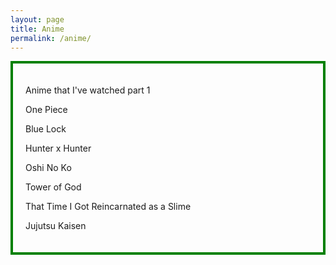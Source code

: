```yaml
---
layout: page
title: Anime
permalink: /anime/
---
```

<div style="border: 4px solid green; padding: 20px;">
  <p style="border: 4 px solid blue; font-size: 1.5 em; padding: 10 px;">Anime that I've watched part 1</p>
  <p style="border: 4 px solid blue; font-size: 1.5 em; padding: 10 px; display: block; width: 25%>Solo Leveling</a>
  <button style="border: 4px solid red; font-size: 1.5em; padding: 10px;">One Piece</button>
  <p style="border: 4 px solid orange; font-size: 1.5 em; padding: 10 px; display: block; width: 25%>Bleach</a>
  <p style="border: 4px solid blue; font-size: 1.5em; padding: 10px; display: block; width: 25%>Blue Lock</a>
  <p style="border: 4 px solid white; font-size: 1.5 em; padding: 10 px;">Hunter x Hunter</a>
  <p style="border: 4 px solid red; font-size: 1.5 em; padding: 10 px; display: block; width: 25%>Fire Force</a>
  <p style="border: 4px solid pink; font-size: 1.5em; padding: 10px; display: block; width: 25%>Oshi No Ko</a>
  <p style="border: 4 px solid beige; font-size: 1.5 em; padding: 10 px; display: block; width: 25%>Soul Eater</a>
  <p style="border: 4px solid blue; font-size: 1.5em; padding: 10px; display: block; width: 25%>Tower of God</a>
  <p style="border: 4 px solid red; font-size: 1.5 em; padding: 10 px; display: block; width: 25%>Tokyo Ghoul</a>
  <p style="border: 4px solid blue; font-size: 1.5em; padding: 10px; display: block; width: 25%>That Time I Got Reincarnated as a Slime</a>
  <p style="border: 4 px solid blue; font-size: 1.5 em; padding: 10 px; display: block; width: 25%>Blue Exorcist</a>
  <p style="border: 4px solid purple; font-size: 1.5em; padding: 10px; display: block; width: 25%>Jujutsu Kaisen</a>  
</div>

<br>
<br>
